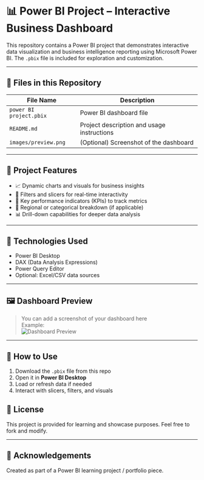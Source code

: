 # 📊 Power BI Project – Interactive Business Dashboard

This repository contains a Power BI project that demonstrates interactive data visualization and business intelligence reporting using Microsoft Power BI. The `.pbix` file is included for exploration and customization.

---

## 📁 Files in this Repository

| File Name                | Description                                  |
|-------------------------|----------------------------------------------|
| `power BI project.pbix` | Power BI dashboard file                      |
| `README.md`             | Project description and usage instructions   |
| `images/preview.png`    | (Optional) Screenshot of the dashboard       |

---

## 📌 Project Features

- 📈 Dynamic charts and visuals for business insights  
- 🔎 Filters and slicers for real-time interactivity  
- 🧮 Key performance indicators (KPIs) to track metrics  
- 📍 Regional or categorical breakdown (if applicable)  
- 📊 Drill-down capabilities for deeper data analysis  

---

## 🧠 Technologies Used

- Power BI Desktop  
- DAX (Data Analysis Expressions)  
- Power Query Editor  
- Optional: Excel/CSV data sources  

---

## 🖼️ Dashboard Preview

> You can add a screenshot of your dashboard here  
> Example:  
> ![Dashboard Preview](images/preview.png)

---

## 🚀 How to Use

1. Download the `.pbix` file from this repo
2. Open it in **Power BI Desktop**
3. Load or refresh data if needed
4. Interact with slicers, filters, and visuals



## 📜 License

This project is provided for learning and showcase purposes. Feel free to fork and modify.

---

## 🙌 Acknowledgements

Created as part of a Power BI learning project / portfolio piece.  
